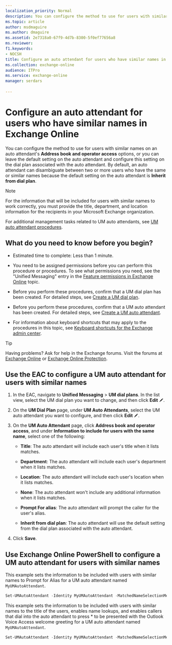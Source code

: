 ```yaml
---
localization_priority: Normal
description: You can configure the method to use for users with similar names on an auto attendant's Address book and operator access options, or you can leave the default setting on the auto attendant and configure this setting on the dial plan associated with the auto attendant. By default, an auto attendant can disambiguate between two or more users who have the same or similar names because the default setting on the auto attendant is Inherit from dial plan.
ms.topic: article
author: msdmaguire
ms.author: dmaguire
ms.assetid: 2e7318a0-67f9-4d7b-8300-5f0ef77656a8
ms.reviewer: 
f1.keywords:
- NOCSH
title: Configure an auto attendant for users who have similar names in Exchange Online
ms.collection: exchange-online
audience: ITPro
ms.service: exchange-online
manager: serdars

---
```


# Configure an auto attendant for users who have similar names in Exchange Online

You can configure the method to use for users with similar names on an auto attendant's **Address book and operator access** options, or you can leave the default setting on the auto attendant and configure this setting on the dial plan associated with the auto attendant. By default, an auto attendant can disambiguate between two or more users who have the same or similar names because the default setting on the auto attendant is **Inherit from dial plan**.

> [!NOTE]
> For the information that will be included for users with similar names to work correctly, you must provide the title, department, and location information for the recipients in your Microsoft Exchange organization.

For additional management tasks related to UM auto attendants, see [UM auto attendant procedures](um-auto-attendant-procedures.md).

## What do you need to know before you begin?

- Estimated time to complete: Less than 1 minute.

- You need to be assigned permissions before you can perform this procedure or procedures. To see what permissions you need, see the "Unified Messaging" entry in the [Feature permissions in Exchange Online](../../permissions-exo/feature-permissions.md) topic.

- Before you perform these procedures, confirm that a UM dial plan has been created. For detailed steps, see [Create a UM dial plan](../../voice-mail-unified-messaging/connect-voice-mail-system/create-um-dial-plan.md).

- Before you perform these procedures, confirm that a UM auto attendant has been created. For detailed steps, see [Create a UM auto attendant](create-a-um-auto-attendant.md).

- For information about keyboard shortcuts that may apply to the procedures in this topic, see [Keyboard shortcuts for the Exchange admin center](../../accessibility/keyboard-shortcuts-in-admin-center.md).

> [!TIP]
> Having problems? Ask for help in the Exchange forums. Visit the forums at [Exchange Online](https://go.microsoft.com/fwlink/p/?linkId=267542) or [Exchange Online Protection](https://go.microsoft.com/fwlink/p/?linkId=285351).

## Use the EAC to configure a UM auto attendant for users with similar names

1. In the EAC, navigate to **Unified Messaging** \> **UM dial plans**. In the list view, select the UM dial plan you want to change, and then click **Edit** ![Edit icon](../../media/ITPro_EAC_EditIcon.gif).

2. On the **UM Dial Plan** page, under **UM Auto Attendants**, select the UM auto attendant you want to configure, and then click **Edit** ![Edit icon](../../media/ITPro_EAC_EditIcon.gif).

3. On the **UM Auto Attendant** page, click **Address book and operator access**, and under **Information to include for users with the same name**, select one of the following:

   - **Title**: The auto attendant will include each user's title when it lists matches.

   - **Department**: The auto attendant will include each user's department when it lists matches.

   - **Location**: The auto attendant will include each user's location when it lists matches.

   - **None**: The auto attendant won't include any additional information when it lists matches.

   - **Prompt For alias**: The auto attendant will prompt the caller for the user's alias.

   - **Inherit from dial plan**: The auto attendant will use the default setting from the dial plan associated with the auto attendant.

4. Click **Save**.

## Use Exchange Online PowerShell to configure a UM auto attendant for users with similar names

This example sets the information to be included with users with similar names to Prompt for Alias for a UM auto attendant named `MyUMAutoAttendant`.

```PowerShell
Set-UMAutoAttendant -Identity MyUMAutoAttendant -MatchedNameSelectionMethod PromptForAlias
```

This example sets the information to be included with users with similar names to the title of the users, enables name lookups, and enables callers that dial into the auto attendant to press \* to be presented with the Outlook Voice Access welcome greeting for a UM auto attendant named `MyUMAutoAttendant`.

```PowerShell
Set-UMAutoAttendant -Identity MyUMAutoAttendant -MatchedNameSelectionMethod Title -NameLookupEnabled $true -StarOutToDialPlanEnabled $true
```
